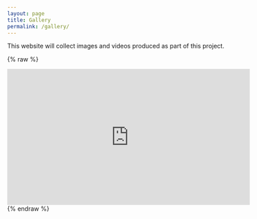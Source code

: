 ```yaml
---
layout: page
title: Gallery
permalink: /gallery/
---
```


This website will collect images and videos produced as part of this project.

{% raw %}
<iframe width="560" height="315" src="https://www.youtube.com/embed/myl6UzapUig" frameborder="0" allow="accelerometer; autoplay; encrypted-media; gyroscope; picture-in-picture" allowfullscreen></iframe>
{% endraw %}
